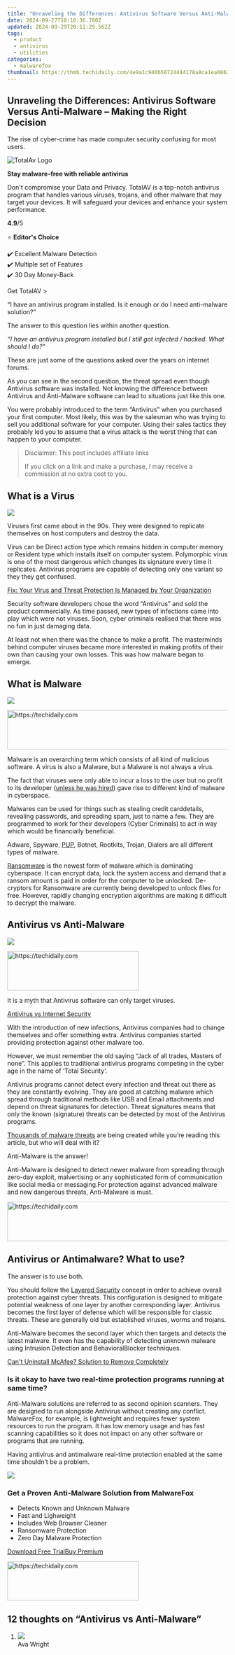 ```yaml
---
title: "Unraveling the Differences: Antivirus Software Versus Anti-Malware – Making the Right Decision"
date: 2024-09-27T16:10:36.780Z
updated: 2024-09-29T20:11:29.562Z
tags:
  - product
  - antivirus
  - utilities
categories:
  - malwarefox
thumbnail: https://thmb.techidaily.com/4e9a1c940b50724444178a8ca1ea00629e8b0a1b576a49f43654cbb3ff64d23c.jpg
---
```


## Unraveling the Differences: Antivirus Software Versus Anti-Malware – Making the Right Decision

The rise of cyber-crime has made computer security confusing for most users.

![TotalAv Logo](https://www.malwarefox.com/wp-content/uploads/2024/02/totalav-svg.webp "totalav-svg")

**Stay malware-free with reliable antivirus**

Don't compromise your Data and Privacy. TotalAV is a top-notch antivirus program that handles various viruses, trojans, and other malware that may target your devices. It will safeguard your devices and enhance your system performance.

**4.9**/5

⭐ **Editor's Choice**

✔️ Excellent Malware Detection  
✔️ Multiple set of Features  
✔️ 30 Day Money-Back

[](https://tools.techidaily.com/malwarefox/products/) Get TotalAV > 

“I have an antivirus program installed. Is it enough or do I need anti-malware solution?”

The answer to this question lies within another question.

_“I have an antivirus program installed but I still got infected / hacked. What should I do?”_

These are just some of the questions asked over the years on internet forums.

As you can see[](https://tools.techidaily.com/malwarefox/products/) in the second question, the threat spread even though Antivirus software was installed. Not knowing the difference between Antivirus and Anti-Malware software can lead to situations just like this one.

You were probably introduced to the term “Antivirus” when you purchased your first computer. Most likely, this was by the salesman who was trying to sell you additional software for your computer. Using their sales tactics they probably led you to assume that a virus attack is the worst thing that can happen to your computer.

>  Disclaimer: This post includes affiliate links
>
>  If you click on a link and make a purchase, I may receive a commission at no extra cost to you.
>

## What is a Virus

![](https://malwarefox.com/wp-content/uploads/2017/02/virus-attack.png)

Viruses first came about in the 90s. They were designed to replicate themselves on host computers and destroy the data[](https://tools.techidaily.com/malwarefox/products/). 

Virus can be Direct action type which remains hidden in computer memory or Resident type which installs itself on computer system. Polymorphic virus is one of the most dangerous which changes its signature every time it replicates. Antivirus programs are capable of detecting only one variant so they they get confused.

[Fix: Your Virus and Threat Protection Is Managed by Your Organization](https://tools.techidaily.com/malwarefox/products/)

Security software developers chose the word “Antivirus” and sold the product commercially. As[](https://tools.techidaily.com/malwarefox/products/) time passed, new types of infections came into play which were not viruses. Soon, cyber criminals realised that there was no fun in just damaging data.

At least not when there was the chance to make a profit. The masterminds behind computer viruses became more interested in making profits of their own than causing your own losses. This was how malware began to emerge.

## What is Malware

![](https://malwarefox.com/wp-content/uploads/2017/02/malware.png)

<!-- affiliate ads begin -->
<a href="https://aligracehair.sjv.io/c/5597632/1925570/19272" target="_top" id="1925570">
  <img src="//a.impactradius-go.com/display-ad/19272-1925570" border="0" alt="https://techidaily.com" width="728" height="90"/>
</a>
<img height="0" width="0" src="https://aligracehair.sjv.io/i/5597632/1925570/19272" style="position:absolute;visibility:hidden;" border="0" />
<!-- affiliate ads end -->

Malware is an overarching term which consists of all kind of malicious software. A virus is also a Malware, but a Malware is not always a virus.

The fact that viruses were only able to incur a loss to the user but no profit to its developer ([unless he was hired](http://www.businessinsider.com/apple-hired-the-hackers-who-created-the-first-mac-firmware-virus-2016-2?IR=T)[](https://tools.techidaily.com/malwarefox/products/)) gave rise to different kind of malware in cyberspace.

Malwares can be used for things such as stealing credit card[](https://tools.techidaily.com/malwarefox/products/)details, revealing passwords, and spreading spam, just to name a few. They are programmed to work for their developers (Cyber Criminals) to act in way which would be financially beneficial.

Adware, Spyware, [PUP,](https://tools.techidaily.com/malwarefox/products/) Botnet, Rootkits, Trojan, Dialers are all different types of malware.

[Ransomware](https://tools.techidaily.com/malwarefox/products/)[](https://tools.techidaily.com/malwarefox/products/) is the newest form of malware which is dominating cyberspace. It can encrypt data, lock the system access and demand that a ransom amount is paid in order for the computer to be unlocked. De-cryptors for Ransomware are currently being developed to unlock files for free. However, rapidly changing encryption algorithms are making it difficult to decrypt the malware.

## [](https://tools.techidaily.com/malwarefox/products/)Antivirus vs Anti-Malware

![](https://malwarefox.com/wp-content/uploads/2017/02/computer-scan.png)

<!-- affiliate ads begin -->
<a href="https://aligracehair.sjv.io/c/5597632/1938745/19272" target="_top" id="1938745">
  <img src="//a.impactradius-go.com/display-ad/19272-1938745" border="0" alt="https://techidaily.com" width="300" height="90"/>
</a>
<img height="0" width="0" src="https://aligracehair.sjv.io/i/5597632/1938745/19272" style="position:absolute;visibility:hidden;" border="0" />
<!-- affiliate ads end -->

It is a myth that Antivirus software can only target viruses.

[Antivirus vs Internet Security](https://tools.techidaily.com/malwarefox/products/)

With the introduction of new infections, Antivirus companies had to change themselves and offer something extra. Antivirus companies started providing protection against other malware too.

However, we must remember the old saying “Jack of all trades, Masters of none”. This applies to traditional antivirus programs competing in the cyber age in the name of ‘Total Security’.

Antivirus programs cannot detect every infection and threat out there as they are constantly evolving. They are good at catching malware which spread through traditional methods like USB and Email attachments and depend on threat signatures for detection. Threat signatures means that only the known (signature) threats can be detected by most of the Antivirus programs.

[Thousands of malware threats](https://www.av-test.org/en/statistics/malware/) are being created while you’re[](https://tools.techidaily.com/malwarefox/products/) reading this article, but who will deal with it? 

Anti-Malware is the answer!

Anti-Malware is designed to detect newer malware from spreading through zero-day exploit, malvertising[](https://tools.techidaily.com/malwarefox/products/) or any sophisticated form of communication like social media or messaging.For protection against advanced malware and new dangerous threats, Anti-Malware is must.

<!-- affiliate ads begin -->
<a href="https://appsumo.8odi.net/c/5597632/2130871/7443" target="_top" id="2130871">
  <img src="//a.impactradius-go.com/display-ad/7443-2130871" border="0" alt="https://techidaily.com" width="728" height="90"/>
</a>
<img height="0" width="0" src="https://appsumo.8odi.net/i/5597632/2130871/7443" style="position:absolute;visibility:hidden;" border="0" />
<!-- affiliate ads end -->

## Antivirus or Antimalware? What to use?

The answer is to use both.

You should follow the [Layered Security](https://tools.techidaily.com/malwarefox/products/) concept in order to [](https://tools.techidaily.com/malwarefox/products/)achieve overall protection against cyber threats. This configuration is designed to mitigate potential weakness of one layer by another corresponding layer. Antivirus becomes the first layer of defense which will be responsible for classic threats. These are generally old but established viruses, worms and trojans.[](https://tools.techidaily.com/malwarefox/products/)

Anti-Malware becomes the second layer which then targets and detects the latest malware. It even has the capability of detecting unknown malware using Intrusion Detection and Behavioral[](https://tools.techidaily.com/malwarefox/products/)Blocker techniques.

[Can't Uninstall McAfee? Solution to Remove Completely](https://tools.techidaily.com/malwarefox/products/)

### Is it okay to have two real-time protection programs running at same time?

Anti-Malware solutions are referred to as second opinion scanners. They are designed to run alongside Antivirus without creating any conflict. MalwareFox, for example, is lightweight and requires fewer system resources to run the program. It has low memory usage and has fast scanning capabilities so it does not impact on any other software or programs that are running.

Having antivirus and antimalware real-time protection enabled at the same time shouldn’t be a problem.

![](https://malwarefox.com/wp-content/uploads/2017/02/box-right-grey-bg.jpg)

### Get a Proven Anti-Malware Solution from MalwareFox

* Detects Known and Unknown Malware
* Fast and Lighweight
* Includes Web Browser Cleaner
* Ransomware Protection
* Zero Day Malware Protection

[Download Free Trial](https://tools.techidaily.com/malwarefox/products/)[Buy Premium](https://tools.techidaily.com/malwarefox/products/)

<!-- affiliate ads begin -->
<a href="https://aligracehair.sjv.io/c/5597632/1868586/19272" target="_top" id="1868586">
  <img src="//a.impactradius-go.com/display-ad/19272-1868586" border="0" alt="https://techidaily.com" width="300" height="90"/>
</a>
<img height="0" width="0" src="https://aligracehair.sjv.io/i/5597632/1868586/19272" style="position:absolute;visibility:hidden;" border="0" />
<!-- affiliate ads end -->

## 12 thoughts on “Antivirus vs Anti-Malware”

1. ![](https://secure.gravatar.com/avatar/ed8024c512fb5782b9e29d0ca6f84d8b?s=50&d=mm&r=g)  
Ava Wright  

<!-- affiliate ads begin -->
<span id="701707">
					<video width="1536" height="864" style="cursor:pointer"
           poster="//a.impactradius-go.com/display-clicktoplayimage/701707.png"
           onclick="if(!this.playClicked){this.play();this.setAttribute('controls',true);this.playClicked=true;}">
	   <source src="//a.impactradius-go.com/display-ad/7443-701707">
	   <img src="//a.impactradius-go.com/display-clicktoplayimage/701707.png" style="border: none; height: 100%; width: 100%; object-fit: contain">
	</video>
	<div style="width:960px;text-align:center"><a href="javascript:window.open(decodeURIComponent('https%3A%2F%2Fappsumo.8odi.net%2Fc%2F5597632%2F701707%2F7443'), '_blank');void(0);">Click here</a></div>
</span>
<img height="0" width="0" src="https://imp.pxf.io/i/5597632/701707/7443" style="position:absolute;visibility:hidden;" border="0" />
<!-- affiliate ads end -->

[February 22, 2017 at 10:54 am](https://tools.techidaily.com/malwarefox/products/)  
So in overall, we use the term “Malware” to describe more advanced kinds of viruses?  
[Reply](https://tools.techidaily.com/malwarefox/products/)  
   * ![](https://secure.gravatar.com/avatar/299381428c1114bcb44c72e9171944ae?s=50&d=mm&r=g)  
   Jamie Wolf  

<!-- affiliate ads begin -->
<a href="https://bluetties.sjv.io/c/5597632/2141688/17094" target="_top" id="2141688">
  <img src="//a.impactradius-go.com/display-ad/17094-2141688" border="0" alt="https://techidaily.com" width="120" height="90"/>
</a>
<img height="0" width="0" src="https://bluetties.sjv.io/i/5597632/2141688/17094" style="position:absolute;visibility:hidden;" border="0" />
<!-- affiliate ads end -->

   [February 23, 2017 at 2:59 pm](https://tools.techidaily.com/malwarefox/products/)  
   I think that a virus can also be referred as Malware but yes, in most cases we are talking about the newer kinds of threats and such.  
   [Reply](https://tools.techidaily.com/malwarefox/products/)  
   * ![](https://secure.gravatar.com/avatar/0ea41e2afa777aa80b0c21c3091ba7eb?s=50&d=mm&r=g)  
   Gerardo Angelo  
   [March 8, 2017 at 4:45 pm](https://tools.techidaily.com/malwarefox/products/)  
   I think it would be for the best if you’d stop focusing on these terms, they won’t make that much of a difference to your knowledge. What matters, is that in the end we’ll need both an Antivirus and an Anti-Malware to stay safe, there is no need to complicate things any further.  
   [Reply](https://tools.techidaily.com/malwarefox/products/)
2. ![](https://secure.gravatar.com/avatar/8f5ea9661bbf80b888ad67d298917299?s=50&d=mm&r=g)  
Chad Klug  
[February 24, 2017 at 2:09 pm](https://tools.techidaily.com/malwarefox/products/)  
What about Antivirus programs that can offer protection from both viruses and malware?  
[Reply](https://tools.techidaily.com/malwarefox/products/)  
   * ![](https://secure.gravatar.com/avatar/04a41c9405f196fee22c8afadf9916be?s=50&d=mm&r=g)  
   Bernd Eichmann  

<!-- affiliate ads begin -->
<a href="https://wigfever.sjv.io/c/5597632/2014850/22899" target="_top" id="2014850">
  <img src="//a.impactradius-go.com/display-ad/22899-2014850" border="0" alt="https://techidaily.com" width="320" height="90"/>
</a>
<img height="0" width="0" src="https://wigfever.sjv.io/i/5597632/2014850/22899" style="position:absolute;visibility:hidden;" border="0" />
<!-- affiliate ads end -->

   [February 27, 2017 at 3:21 pm](https://tools.techidaily.com/malwarefox/products/)  
   Usually these Antivirus programs can not offer a full fledged Antivirus or Anti-Malware, that is because they’re trying to fit two features that require a lot of time and devotion into one application. It’s kinda hard to fit two applications that are already hard to manage individually into one, it’s recommended that you use one Antivirus that specializes as an Antivirus and one Anti-Malware that specializes as an Anti-Malware.  
   [Reply](https://tools.techidaily.com/malwarefox/products/)
3. ![](https://secure.gravatar.com/avatar/bc684ae812980b9c57acd992dd661816?s=50&d=mm&r=g)  
Erik Klug  

<!-- affiliate ads begin -->
<a href="https://appsumo.8odi.net/c/5597632/2144272/7443" target="_top" id="2144272">
  <img src="//a.impactradius-go.com/display-ad/7443-2144272" border="0" alt="https://techidaily.com" width="728" height="90"/>
</a>
<img height="0" width="0" src="https://appsumo.8odi.net/i/5597632/2144272/7443" style="position:absolute;visibility:hidden;" border="0" />
<!-- affiliate ads end -->

[February 28, 2017 at 11:00 am](https://tools.techidaily.com/malwarefox/products/)  
I never knew that it’s possible to have two security programs installed without experiencing major slowdowns, or without having any conflicts between the two of them.  
[Reply](https://tools.techidaily.com/malwarefox/products/)  
   * ![](https://secure.gravatar.com/avatar/c8984cf6fe0a2639b3e8827a2f3093b1?s=50&d=mm&r=g)  
   Jürgen Grunwald  
   [March 1, 2017 at 3:22 pm](https://tools.techidaily.com/malwarefox/products/)  
   I know right? I only wish that I had known earlier, by the time I learnt about the existence of Anti-Malware programs I was infected with numerous adware programs.  
   [Reply](https://tools.techidaily.com/malwarefox/products/)
4. ![](https://secure.gravatar.com/avatar/f0bc6248a87b1aa0129b0803fda02ab1?s=50&d=mm&r=g)  
Alex De La Ronde  
[March 3, 2017 at 1:50 pm](https://tools.techidaily.com/malwarefox/products/)  
There have been numerous times where my Antivirus missed a malware and my Anti-Malware removed it so yeah, we need both an Antivirus and an Anti-Malware.  
[Reply](https://tools.techidaily.com/malwarefox/products/)  
   * ![](https://secure.gravatar.com/avatar/c245aac2f25c2a74ac9aeb0f61713abd?s=50&d=mm&r=g)  
   Egil Söderström  
   [March 6, 2017 at 3:29 pm](https://tools.techidaily.com/malwarefox/products/)  
   What kind of malware? It shouldn’t be a big deal, Antivirus programs usually ignore threats that are not dangerous, like adware and such.  
   [Reply](https://tools.techidaily.com/malwarefox/products/)  
         * ![](https://secure.gravatar.com/avatar/845cdc1f23766daec073bbd5ef5a2df2?s=50&d=mm&r=g)  
         Licia Manna  
         [March 7, 2017 at 1:27 pm](https://tools.techidaily.com/malwarefox/products/)  
         You’re partly right on that, while adware is not something worthy of concern, it can be troublesome if you get infected by a lot of them. So it can be a big deal and the use of Anti-Malware in this occasion seems like a good idea.  
         [Reply](https://tools.techidaily.com/malwarefox/products/)
5. ![](https://secure.gravatar.com/avatar/ba9f38719e84c4c6572ad63586c2abcf?s=50&d=mm&r=g)  
John Atta Adiku  
[May 30, 2017 at 1:06 pm](https://tools.techidaily.com/malwarefox/products/)  
thanks now I know I can use both  
[Reply](https://tools.techidaily.com/malwarefox/products/)
6. ![](https://secure.gravatar.com/avatar/0ad58a0496f693673d489d819e13065b?s=50&d=mm&r=g)  
[OTAS BINATO EKHOSUEHI](http://www.vanessadimotacino.WordPress.com)  
[August 1, 2018 at 2:41 pm](https://tools.techidaily.com/malwarefox/products/)  
In both using of anti-virus and adware or anti-malware, the ram space and the memory space (external and internal) plays a very major role in slowing down or shutting down your systems…try as much as possible not to overload your systems….  
[Reply](https://tools.techidaily.com/malwarefox/products/)

### Leave a Comment [Cancel reply](https://tools.techidaily.com/malwarefox/products/)

Comment

Name Email 

Save my name, email, and website in this browser for the next time I comment.

Δ

<ins class="adsbygoogle"
     style="display:block"
     data-ad-format="autorelaxed"
     data-ad-client="ca-pub-7571918770474297"
     data-ad-slot="1223367746"></ins>

<ins class="adsbygoogle"
     style="display:block"
     data-ad-client="ca-pub-7571918770474297"
     data-ad-slot="8358498916"
     data-ad-format="auto"
     data-full-width-responsive="true"></ins>

<span class="atpl-alsoreadstyle">Also read:</span>
<div><ul>
<li><a href="https://facebook-video-content.techidaily.com/updated-from-shoots-to-screens-dslr-setup-for-youtubefacebook-live/"><u>[Updated] From Shoots to Screens DSLR Setup for YouTube/Facebook Live</u></a></li>
<li><a href="https://fox-web3.techidaily.com/become-a-part-of-the-successful-mirillis-affiliate-scheme-earn-passive-revenue-through-premium-offerings/"><u>Become a Part of the Successful Mirillis Affiliate Scheme: Earn Passive Revenue Through Premium Offerings!</u></a></li>
<li><a href="https://fox-web3.techidaily.com/how-to-broadcast-your-gaming-sessions-on-twitch-tv-step-by-step-guide/"><u>How To Broadcast Your Gaming Sessions on Twitch TV Step-by-Step Guide</u></a></li>
<li><a href="https://vimeo-videos.techidaily.com/how-to-download-vimeo-videos-2024/"><u>How to Download Vimeo Videos 2024</u></a></li>
<li><a href="https://tiktok-video-recordings.techidaily.com/how-to-share-screen-on-discord/"><u>How to Share Screen on Discord?</u></a></li>
<li><a href="https://change-location.techidaily.com/how-to-use-ispoofer-on-vivo-y77t-drfone-by-drfone-virtual-android/"><u>How to use iSpoofer on Vivo Y77t? | Dr.fone</u></a></li>
<li><a href="https://screen-mirror.techidaily.com/in-2024-apple-iphone-14-screen-mirroring-you-must-know-drfone-by-drfone-ios/"><u>In 2024, Apple iPhone 14 Screen Mirroring You Must Know | Dr.fone</u></a></li>
<li><a href="https://android-location-track.techidaily.com/in-2024-top-7-phone-number-locators-to-track-nokia-c22-location-drfone-by-drfone-virtual-android/"><u>In 2024, Top 7 Phone Number Locators To Track Nokia C22 Location | Dr.fone</u></a></li>
<li><a href="https://fox-web3.techidaily.com/troubleshooting-the-udemy-dl-downloader-a-comprehensive-guide/"><u>Troubleshooting the Udemy-Dl Downloader: A Comprehensive Guide</u></a></li>
<li><a href="https://fox-web3.techidaily.com/ultimate-guide-to-fastest-download-managers-not-getaway-optimize-your-pc-or-mac-experience/"><u>Ultimate Guide to Fastest Download Managers, Not Getaway - Optimize Your PC or Mac Experience</u></a></li>
<li><a href="https://fox-web3.techidaily.com/ultimate-list-of-top-5-anime-sites-a-complete-guide-to-downloading-your-favorite-shows/"><u>Ultimate List of Top 5 Anime Sites: A Complete Guide to Downloading Your Favorite Shows</u></a></li>
</ul></div>

